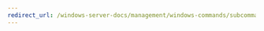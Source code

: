 ```yaml
---
redirect_url: /windows-server-docs/management/windows-commands/subcommand-start-namespace.md
---
```

